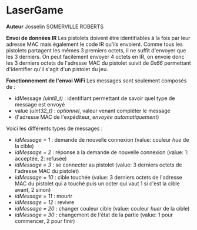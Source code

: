 # LaserGame

**Auteur**
Josselin SOMERVILLE ROBERTS


**Envoi de données IR**
Les pistolets doivent être identifiables à la fois par leur adresse MAC mais également le code IR qu'ils envoient. Comme tous les pistolets partagent les mêmes 3 premiers octets, il ne suffit d'envoyer que les 3 derniers. On peut facilement envoyer 4 octets en IR, on envoie donc les 3 derniers octets de l'adresse MAC du pistolet suivit de *0x66* permettant d'identifier qu'il s'agit d'un pistolet du jeu.

**Fonctionnement de l'envoi WiFi**
Les messages sont seulement composés de :
- idMessage *(uint8_t)* : identifiant permettant de savoir quel type de message est envoyé
- value *(uint32_t)* : *optionnel*, valeur venant compléter le message
- (l'adresse MAC de l'expéditeur, *envoyée automatiquement*)

Voici les différents types de messages :
- *idMessage = 1* : demande de nouvelle connexion (value: couleur *hue* de la cible)
- *idMessage = 2* : réponse à la demande de nouvelle connexion (value: 1: acceptée, 2: refusée)
- *idMessage = 3* : se connecter au pistolet (value: 3 derniers octets de l'adresse MAC du pistolet)
- *idMessage = 10* : cible touchée (value: 3 derniers octets de l'adresse MAC du pistolet qui a touché puis un octer qui vaut 1 si c'est la cible avant, 2 sinon)
- *idMessage = 11* : mourir
- *idMessage = 12* : revivre
- *idMessage = 20* : changer couleur cible (value: couleur *huer* de la cible)
- *idMessage = 30* : changement de l'état de la partie (value: 1 pour commencer, 2 pour finir)
